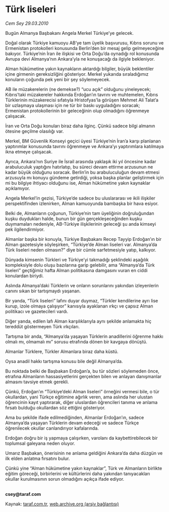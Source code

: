 # Türk liseleri

*Cem Sey 29.03.2010*

<div class="yazi"><p>Bugün Almanya Başbakanı Angela Merkel Türkiye’ye gelecek.</p>
<p>Doğal olarak Türkiye kamuoyu AB’ye tam üyelik başvurusu, Kıbrıs sorunu ve Ermenistan protokolleri konusunda Berlin’den bir mesaj gelip gelmeyeceğine bakıyor. Türkiye’nin İran ile ilişkisi ve Orta Doğu’da oynadığı rol konusunda Avrupa devi Almanya’nın Ankara’yla ne konuşacağı da ilgiyle bekleniyor.</p>
<p>Alman hükümetine yakın kaynakların aktardığı bilgiler, büyük beklentiler içine girmenin gereksizliğini gösteriyor. Merkel yukarıda sıraladığımız konuların çoğunda pek yeni bir şey söylemeyecek.</p>
<p>AB ile müzakerelerin (ne demekse?) “ucu açık” olduğunu yineleyecek; Kıbrıs’taki müzakereler hakkında Erdoğan’ın tavrını ve muhtemelen, Kıbrıs Türklerinin müzakerecisi sıfatıyla Hristofyas’la görüşen Mehmet Ali Talat’a bir uzlaşmaya ulaşması için ne tür bir baskı uyguladığını soracak; Ermenistan protokollerinin bir geleceğinin olup olmadığını öğrenmeye çalışacak.</p>
<p>İran ve Orta Doğu konuları biraz daha ilginç. Çünkü sadece bilgi almanın ötesine geçilme olasılığı var.</p>
<p>Merkel, BM Güvenlik Konseyi geçici üyesi Türkiye’nin İran’a karşı planlanan yaptırımlar konusunda tavrını öğrenmeye ve Ankara’yı yaptırımlara katılmaya ikna etmeye çalışacak.</p>
<p>Ayrıca, Ankara’nın Suriye ile İsrail arasında yaklaşık iki yıl öncesine kadar arabuluculuk yaptığını hatırlatıp, bu süreci devam ettirme arzusunun ne kadar büyük olduğunu soracak. Berlin’in bu arabuluculuğun devam etmesi arzusuyla mı konuyu gündeme getirdiği, yoksa başka planlar geliştirmek için mi bu bilgiye ihtiyacı olduğunu ise, Alman hükümetine yakın kaynaklar açıklamıyor.</p>
<p>Angela Merkel’in gezisi, Türkiye’de sadece bu uluslararası ve ikili ilişkiler perspektifinden izlenirken, Alman kamuoyunda bambaşka bir hava esiyor.</p>
<p>Belki de, Almanların çoğunun, Türkiye’nin tam üyeliğinin doğruluğundan kuşku duydukları halde, bunun bir gün gerçekleşeceğinden kuşku duymamaları nedeniyle, AB-Türkiye ilişkilerinin geleceği şu anda kimseyi pek ilgilendirmiyor.</p>
<p>Almanlar başka bir konuyla, Türkiye Başbakanı Recep Tayyip Erdoğan’ın bir Alman gazetesiyle söyleşirken, “Türkiye’de Alman liseleri var. Almanya’da Türk liseleri neden olmasın?” diye bir cümle sarfetmesiyle yatıp, kalkıyor.</p>
<p>Dünyada kimsenin Türkleri ve Türkiye’yi takmadığı şeklindeki aşağılık kompleksiyle dolu oluşu bazılarına garip gelebilir, ama “Almanya’da Türk liseleri” geçtiğimiz hafta Alman politikasına damgasını vuran en ciddi konulardan biriydi.</p>
<p>Aslında Almanya’daki Türklerin ve onların sorunlarını yakından izleyenlerin canını sıkan bir tartışmaydı yaşanan.</p>
<p>Bir yanda, “Türk liseleri” lafını duyar duymaz, “Türkler kendilerine ayrı lise kurup, izole olmaya çalışıyor” kanısıyla ayaklanan ırkçı ve çapsız Alman politikacı ve gazetecileri vardı.</p>
<p>Diğer yanda, edilen lafı Alman karşılıklarıyla aynı şekilde anlamakta hiç tereddüt göstermeyen Türk ırkçıları.</p>
<p>Tartışma bir anda, “Almanya’da yaşayan Türklerin anadillerini öğrenme hakkı olmalı mı, olmamalı mı” sorusu etrafında dönen bir kavgaya dönüştü.</p>
<p>Almanlar Türklere, Türkler Almanlara biraz daha küstü.</p>
<p>Oysa anadil hakkı tartışma konusu bile değil Almanya’da.</p>
<p>Bu noktada belki de Başbakan Erdoğan’a, bu tür sözleri söylemeden önce, etrafına Almanların hassasiyetlerini gerçekten bilen ve anlayan danışmanlar almasını tavsiye etmek gerekli.</p>
<p>Çünkü, Erdoğan’ın “Türkiye’deki Alman liseleri” örneğini vermesi bile, o tür okullardan, yani Türkçe eğitimine ağırlık veren, ama aslında her ulustan öğrencinin kayıt yaptırarak, diğer uluslardan öğrencileri tanıma ve anlama fırsatı bulduğu okullardan söz ettiğini gösteriyor.</p>
<p>Ama bu şekilde ifade edilmediğinden, Almanlar Erdoğan’ın, sadece Almanya’da yaşayan Türklerin devam edeceği ve sadece Türkçe öğrenilecek okullar canlandırıyor kafalarında.</p>
<p>Erdoğan doğru bir iş yapmaya çalışırken, varolanı da kaybettirebilecek bir toplumsal galeyana neden oluyor.</p>
<p>Umarız Başbakan, önerisinin ne anlama geldiğini Ankara’da daha düzgün ve ilk elden anlatma fırsatını bulur.</p>
<p>Çünkü yine “Alman hükümetine yakın kaynaklar”, Türk ve Almanların birlikte eğitim göreceği, birbirlerini ve kültürlerini daha yakından tanıyacakları okullar kurulmasının sorun olmadığını açıkça ifade ediyor.</p>
<p><b><br/>csey@taraf.com</b></p></div>

Kaynak: [taraf.com.tr](http://www.taraf.com.tr:80/makale/10658.htm), [web.archive.org (arşiv bağlantısı)](http://web.archive.org/web/20100401055854/http://www.taraf.com.tr:80/makale/10658.htm)

